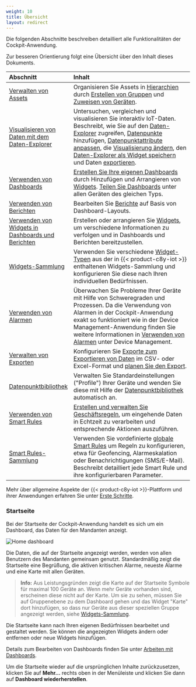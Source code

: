 ```yaml
---
weight: 10
title: Übersicht
layout: redirect
---
```


Die folgenden Abschnitte beschreiben detailliert alle Funktionalitäten der Cockpit-Anwendung.

Zur besseren Orientierung folgt eine Übersicht über den Inhalt dieses Dokuments.

<table>
<thead>
<colgroup>
   <col style="width: 20%;">
   <col style="width: 80%;">
</colgroup>
<tr>
<th align="left">Abschnitt</th>
<th align="left">Inhalt</th>
</tr>
</thead>
<tbody>
<tr>
<td align="left"><a href="#managing-assets">Verwalten von Assets</a></td>
<td align="left">Organisieren Sie Assets in <a href="#hierarchies">Hierarchien</a> durch <a href="#creating-groups">Erstellen von Gruppen</a> und <a href="#assigning-devices">Zuweisen von Geräten</a>.</td>
</tr>
<tr>
<td align="left"><a href="#data-explorer">Visualisieren von Daten mit dem Daten-Explorer</a></td>
<td align="left">Untersuchen, vergleichen und visualisieren Sie interaktiv IoT-Daten. <br> Beschreibt, wie Sie auf den <a href="#data-explorer">Daten-Explorer</a> zugreifen, <a href="#add-data-points">Datenpunkte</a> hinzufügen, <a href="#customize-data-points">Datenpunktattribute anpassen</a>, die <a href="#change-visualization">Visualisierung ändern</a>, den <a href="#create-widget">Daten-Explorer als Widget speichern</a> und Daten <a href="#export-data">exportieren</a>.</td>
</tr>
<tr>
<td align="left"><a href="#dashboards">Verwenden von Dashboards</a></td>
<td align="left"><a href="#creating-dashboards">Erstellen Sie Ihre eigenen Dashboards</a> durch Hinzufügen und Arrangieren von <a href="#adding-widgets">Widgets</a>. <a href="#sharing-dashboards">Teilen Sie Dashboards</a> unter allen Geräten des gleichen Typs.</td>
</tr>
</tr>
<tr>
<td align="left"><a href="#reports">Verwenden von Berichten</a></td>
<td align="left">Bearbeiten Sie <a href="#reports">Berichte</a> auf Basis von Dashboard-Layouts.</td>
</tr>
</tr>
<tr>
<td align="left"><a href="#using-widgets">Verwenden von Widgets in Dashboards und Berichten</a></td>
<td align="left">Erstellen oder arrangieren Sie <a href="#using-widgets">Widgets</a>, um verschiedene Informationen zu verfolgen und in Dashboards und Berichten bereitzustellen.</td>
</tr>
<tr>
<td align="left"><a href="#widgets-collection">Widgets-Sammlung</a></td>
<td align="left">Verwenden Sie verschiedene <a href="#widgets-collection">Widget-Typen</a> aus der in {{< product-c8y-iot >}} enthaltenen Widgets-Sammlung und konfigurieren Sie diese nach Ihren individuellen Bedürfnissen.</td>
</tr>
<tr>
<td align="left"><a href="../../users-guide/device-management/#alarm-monitoring">Verwenden von Alarmen</a></td>
<td align="left">Überwachen Sie Probleme Ihrer Geräte mit Hilfe von Schweregraden und Prozessen. Da die Verwendung von Alarmen in der Cockpit-Anwendung exakt so funktioniert wie in der Device Management-Anwendung finden Sie weitere Informationen in <a href="../../users-guide/device-management/#alarm-monitoring">Verwenden von Alarmen</a> unter Device Management.</td>
<tr>
<td align="left"><a href="#exports">Verwalten von Exporten</a></td>
<td align="left">Konfigurieren Sie <a href="#exports">Exporte zum Exportieren von Daten</a> im CSV- oder Excel-Format und <a href="#schedule-export">planen Sie den Export</a>.</td>
</tr>
<tr>
<td align="left"><a href="#data-point-library">Datenpunktbibliothek</a></td>
<td align="left">Verwalten Sie Standardeinstellungen ("Profile") Ihrer Geräte und wenden Sie diese mit Hilfe der <a href="#data-point-library">Datenpunktbibliothek</a> automatisch an.</td>
</tr>
<tr>
<td align="left"><a href="#smart-rules">Verwenden von Smart Rules</a></td>
<td align="left"><a href="#create-rules">Erstellen und verwalten Sie Geschäftsregeln</a>, um eingehende Daten in Echtzeit zu verarbeiten und entsprechende Aktionen auszuführen.</td>
</tr>
<tr>
<td align="left"><a href="#smart-rules-collection">Smart Rules-Sammlung</a></td>
<td align="left">Verwenden Sie vordefinierte <a href="#smart-rules-collection">globale Smart Rules</a> um Regeln zu konfigurieren, etwa für Geofencing, Alarmeskalation oder Benachrichtigungen (SMS/E-Mail). Beschreibt detailliert jede Smart Rule und ihre konfigurierbaren Parameter.</td>
</tr>
</tbody>
</table>

Mehr über allgemeine Aspekte der {{< product-c8y-iot >}}-Plattform und ihrer Anwendungen erfahren Sie unter [Erste Schritte](/users-guide/getting-started).

<a name="home"></a>
### Startseite

Bei der Startseite der Cockpit-Anwendung handelt es sich um ein Dashboard, das Daten für den Mandanten anzeigt.

![Home dashboard](/images/benutzerhandbuch/cockpit/cockpit-home-screen.png)

Die Daten, die auf der Startseite angezeigt werden, werden von allen Benutzern des Mandanten gemeinsam genutzt. Standardmäßig zeigt die Startseite eine Begrüßung, die aktiven kritischen Alarme, neueste Alarme und eine Karte mit allen Geräten.

> **Info:** Aus Leistungsgründen zeigt die Karte auf der Startseite Symbole für maximal 100 Geräte an. Wenn mehr Geräte vorhanden sind, erscheinen diese nicht auf der Karte. Um sie zu sehen, müssen Sie auf Gruppenebene zu dem Dashboard gehen und das Widget "Karte" dort hinzufügen, so dass nur Geräte aus dieser speziellen Gruppe angezeigt werden, siehe [Widgets-Sammlung](#widgets).

Die Startseite kann nach Ihren eigenen Bedürfnissen bearbeitet und gestaltet werden. Sie können die angezeigten Widgets ändern oder entfernen oder neue Widgets hinzufügen.

Details zum Bearbeiten von Dashboards finden Sie unter [Arbeiten mit Dashboards](#dashboards).

Um die Startseite wieder auf die ursprünglichen Inhalte zurückzusetzen, klicken Sie auf **Mehr...** rechts oben in der Menüleiste und klicken Sie dann auf **Dashboard wiederherstellen**.
